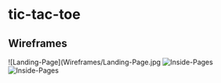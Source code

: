 # tic-tac-toe

## Wireframes
![Landing-Page](Wireframes/Landing-Page.jpg
![Inside-Pages](/Wireframs/Inside-Pages.jpg)
![Inside-Pages](/Wireframs/Responsive-Mobile.jpg)

